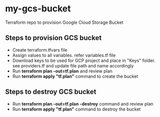 # my-gcs-bucket
Terraform repo to provision Google Cloud Storage Bucket
## Steps to provision GCS bucket
+ Create terraform.tfvars file
+ Assign values to all variables. refer variables.tf file
+ Download keys to be used for GCP project and place in "Keys" folder. see providers.tf and update file path and name accordingly
+ Run **terraform plan -out=tf.plan** and review plan
+ Run **terraform apply "tf.plan"** command to create the bucket

## Steps to destroy GCS bucket
+ Run **terraform plan -out=tf.plan -destroy** command and review plan
+ Run **terraform apply "tf.plan"** command to destroy the bucket
